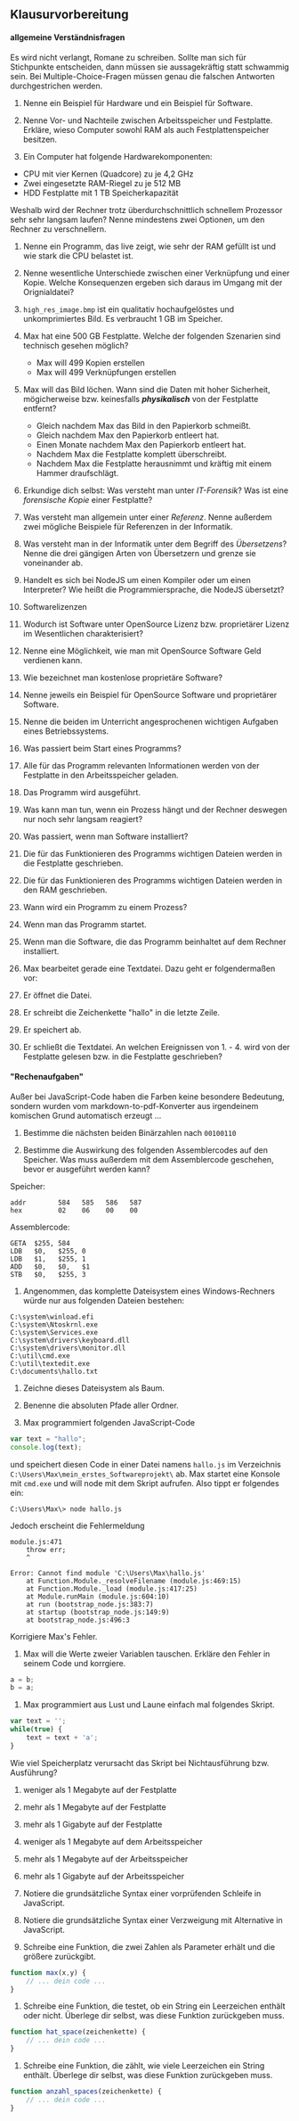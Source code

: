 ## Klausurvorbereitung

#### allgemeine Verständnisfragen

Es wird nicht verlangt, Romane zu schreiben. Sollte man sich für Stichpunkte entscheiden, dann müssen sie aussagekräftig statt schwammig sein. Bei Multiple-Choice-Fragen müssen genau die falschen Antworten durchgestrichen werden.

1. Nenne ein Beispiel für Hardware und ein Beispiel für Software.

1. Nenne Vor- und Nachteile zwischen Arbeitsspeicher und Festplatte. Erkläre, wieso Computer sowohl RAM als auch Festplattenspeicher besitzen.

1. Ein Computer hat folgende Hardwarekomponenten:

  * CPU mit vier Kernen (Quadcore) zu je 4,2 GHz
  * Zwei eingesetzte RAM-Riegel zu je 512 MB
  * HDD Festplatte mit 1 TB Speicherkapazität

  Weshalb wird der Rechner trotz überdurchschnittlich schnellem Prozessor sehr sehr langsam laufen? Nenne mindestens zwei Optionen, um den Rechner zu verschnellern.

1. Nenne ein Programm, das live zeigt, wie sehr der RAM gefüllt ist und wie stark die CPU belastet ist.

1. Nenne wesentliche Unterschiede zwischen einer Verknüpfung und einer Kopie. Welche Konsequenzen ergeben sich daraus im Umgang mit der Orignialdatei?

1. `high_res_image.bmp` ist ein qualitativ hochaufgelöstes und unkomprimiertes Bild. Es verbraucht 1 GB im Speicher.
  1. Max hat eine 500 GB Festplatte. Welche der folgenden Szenarien sind technisch gesehen möglich?
      * Max will 499 Kopien erstellen
      * Max will 499 Verknüpfungen erstellen
  1. Max will das Bild löchen. Wann sind die Daten mit hoher Sicherheit, mögicherweise bzw. keinesfalls ***physikalisch*** von der Festplatte entfernt?
      * Gleich nachdem Max das Bild in den Papierkorb schmeißt.
      * Gleich nachdem Max den Papierkorb entleert hat.
      * Einen Monate nachdem Max den Papierkorb entleert hat.
      * Nachdem Max die Festplatte komplett überschreibt.
      * Nachdem Max die Festplatte herausnimmt und kräftig mit einem Hammer draufschlägt.

1. Erkundige dich selbst: Was versteht man unter *IT-Forensik*? Was ist eine *forensische Kopie* einer Festplatte?

1. Was versteht man allgemein unter einer *Referenz*. Nenne außerdem zwei mögliche Beispiele für Referenzen in der Informatik.

1. Was versteht man in der Informatik unter dem Begriff des *Übersetzens*? Nenne die drei gängigen Arten von Übersetzern und grenze sie voneinander ab.

1. Handelt es sich bei NodeJS um einen Kompiler oder um einen Interpreter? Wie heißt die Programmiersprache, die NodeJS übersetzt?

1. Softwarelizenzen
  1. Wodurch ist Software unter OpenSource Lizenz bzw. proprietärer Lizenz im Wesentlichen charakterisiert?
  1. Nenne eine Möglichkeit, wie man mit OpenSource Software Geld verdienen kann.
  1. Wie bezeichnet man kostenlose proprietäre Software?
  1. Nenne jeweils ein Beispiel für OpenSource Software und proprietärer Software.

1. Nenne die beiden im Unterricht angesprochenen wichtigen Aufgaben eines Betriebssystems.

1. Was passiert beim Start eines Programms?
  1. Alle für das Programm relevanten Informationen werden von der Festplatte in den Arbeitsspeicher geladen.
  1. Das Programm wird ausgeführt.

1. Was kann man tun, wenn ein Prozess hängt und der Rechner deswegen nur noch sehr langsam reagiert?

1. Was passiert, wenn man Software installiert?
  1. Die für das Funktionieren des Programms wichtigen Dateien werden in die Festplatte geschrieben.
  1. Die für das Funktionieren des Programms wichtigen Dateien werden in den RAM geschrieben.

1. Wann wird ein Programm zu einem Prozess?
  1. Wenn man das Programm startet.
  1. Wenn man die Software, die das Programm beinhaltet auf dem Rechner installiert.

1. Max bearbeitet gerade eine Textdatei. Dazu geht er folgendermaßen vor:
  1. Er öffnet die Datei.
  1. Er schreibt die Zeichenkette "hallo" in die letzte Zeile.
  1. Er speichert ab.
  1. Er schließt die Textdatei.
An welchen Ereignissen von 1. - 4. wird von der Festplatte gelesen bzw. in die Festplatte geschrieben?

#### "Rechenaufgaben"

Außer bei JavaScript-Code haben die Farben keine besondere Bedeutung, sondern wurden vom markdown-to-pdf-Konverter aus irgendeinem komischen Grund automatisch erzeugt ...

1. Bestimme die nächsten beiden Binärzahlen nach `00100110`

1. Bestimme die Auswirkung des folgenden Assemblercodes auf den Speicher. Was muss außerdem mit dem Assemblercode geschehen, bevor er ausgeführt werden kann?

  Speicher:
  ```
  addr        584   585   586   587
  hex         02    06    00    00
  ```

  Assemblercode:
  ```assembly
  GETA  $255, 584
  LDB   $0,   $255, 0
  LDB   $1,   $255, 1
  ADD   $0,   $0,   $1
  STB   $0,   $255, 3
  ```

1. Angenommen, das komplette Dateisystem eines Windows-Rechners würde nur aus folgenden Dateien bestehen:
  ```
  C:\system\winload.efi
  C:\system\Ntoskrnl.exe
  C:\system\Services.exe
  C:\system\drivers\keyboard.dll
  C:\system\drivers\monitor.dll
  C:\util\cmd.exe
  C:\util\textedit.exe
  C:\documents\hallo.txt
  ```  
  1. Zeichne dieses Dateisystem als Baum.
  1. Benenne die absoluten Pfade aller Ordner.

1. Max programmiert folgenden JavaScript-Code

  ```javascript
  var text = "hallo";
  console.log(text);
  ```

  und speichert diesen Code in einer Datei namens `hallo.js` im Verzeichnis `C:\Users\Max\mein_erstes_Softwareprojekt\` ab.
  Max startet eine Konsole mit `cmd.exe` und will node mit dem Skript aufrufen. Also tippt er folgendes ein:

  ```
  C:\Users\Max\> node hallo.js
  ```

  Jedoch erscheint die Fehlermeldung

  ```
  module.js:471
      throw err;
      ^

  Error: Cannot find module 'C:\Users\Max\hallo.js'
      at Function.Module._resolveFilename (module.js:469:15)
      at Function.Module._load (module.js:417:25)
      at Module.runMain (module.js:604:10)
      at run (bootstrap_node.js:383:7)
      at startup (bootstrap_node.js:149:9)
      at bootstrap_node.js:496:3
  ```
  Korrigiere Max's Fehler.

1. Max will die Werte zweier Variablen tauschen. Erkläre den Fehler in seinem Code und korrgiere.

  ```javascript
  a = b;
  b = a;
  ```

1. Max programmiert aus Lust und Laune einfach mal folgendes Skript.

  ```javascript
  var text = '';
  while(true) {
      text = text + 'a';
  }
  ```

  Wie viel Speicherplatz verursacht das Skript bei Nichtausführung bzw. Ausführung?
  1. weniger als 1 Megabyte auf der Festplatte
  1. mehr als 1 Megabyte auf der Festplatte
  1. mehr als 1 Gigabyte auf der Festplatte
  1. weniger als 1 Megabyte auf dem Arbeitsspeicher
  1. mehr als 1 Megabyte auf der Arbeitsspeicher
  1. mehr als 1 Gigabyte auf der Arbeitsspeicher

1. Notiere die grundsätzliche Syntax einer vorprüfenden Schleife in JavaScript.

1. Notiere die grundsätzliche Syntax einer Verzweigung mit Alternative in JavaScript.

1. Schreibe eine Funktion, die zwei Zahlen als Parameter erhält und die größere zurückgibt.
  ```javascript
  function max(x,y) {
      // ... dein code ...
  }
  ```

1. Schreibe eine Funktion, die testet, ob ein String ein Leerzeichen enthält oder nicht. Überlege dir selbst, was diese Funktion zurückgeben muss.
  ```javascript
  function hat_space(zeichenkette) {
      // ... dein code ...
  }
  ```

1. Schreibe eine Funktion, die zählt, wie viele Leerzeichen ein String enthält. Überlege dir selbst, was diese Funktion zurückgeben muss.

  ```javascript
  function anzahl_spaces(zeichenkette) {
      // ... dein code ...
  }
  ```
